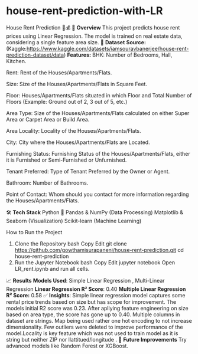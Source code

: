 # house-rent-prediction-with-LR
 House Rent Prediction 🏡💰
📌 **Overview**
This project predicts house rent prices using Linear Regression. The model is trained on real estate data, considering a single feature area size.
📂 **Dataset**
**Source:** (Kaggle:https://www.kaggle.com/datasets/iamsouravbanerjee/house-rent-prediction-dataset/data)
**Features:**
BHK: Number of Bedrooms, Hall, Kitchen.

Rent: Rent of the Houses/Apartments/Flats.

Size: Size of the Houses/Apartments/Flats in Square Feet.

Floor: Houses/Apartments/Flats situated in which Floor and Total Number of Floors (Example: Ground out of 2, 3 out of 5, etc.)

Area Type: Size of the Houses/Apartments/Flats calculated on either Super Area or Carpet Area or Build Area.

Area Locality: Locality of the Houses/Apartments/Flats.

City: City where the Houses/Apartments/Flats are Located.

Furnishing Status: Furnishing Status of the Houses/Apartments/Flats, either it is Furnished or Semi-Furnished or Unfurnished.

Tenant Preferred: Type of Tenant Preferred by the Owner or Agent.

Bathroom: Number of Bathrooms.

Point of Contact: Whom should you contact for more information regarding the Houses/Apartments/Flats.

🛠️ **Tech Stack**
Python 🐍
Pandas & NumPy (Data Processing)
Matplotlib & Seaborn (Visualization)
Scikit-learn (Machine Learning)

How to Run the Project
1. Clone the Repository
bash
Copy
Edit
git clone https://github.com/gowthamisurapaneni/house-rent-prediction.git
cd house-rent-prediction
3. Run the Jupyter Notebook
bash
Copy
Edit
jupyter notebook
Open LR_rent.ipynb and run all cells.

📈 **Results**
**Models Used**: Simple Linear Regression , Multi-Linear Regression
**Linear Regression R² Score**: 0.40
**Multiple Linear Regression R² Score:** 0.58 ✅
**Insights**: Simple linear regression model captures some rental price trends based on size but has scope for improvement. The models initial R2 score was 0.23. After apllying feature engineering on size based on area type, the score has gone up to 0.40.
Multiple columns in dataset are strings. Map being used rather one hot encoding to not increase dimensionality. Few outliers were deleted to improve performance of the model.Locality is key feature which was not used to train model as it is string but neither ZIP nor llattitued/longitude .
📌 **Future Improvements**
Try advanced models like Random Forest or XGBoost.


